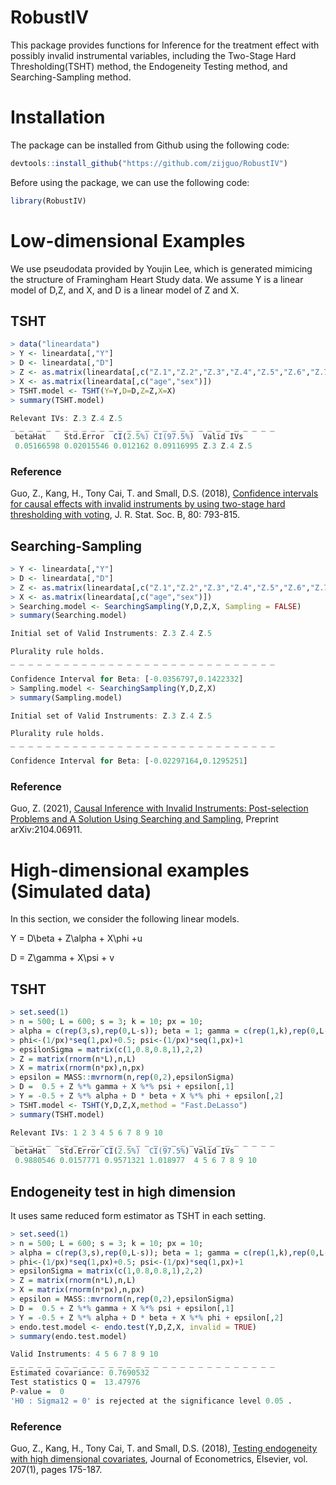 # RobustIV
This package provides functions for Inference for the treatment effect with possibly invalid instrumental variables, including the Two-Stage Hard Thresholding(TSHT) method, the Endogeneity Testing method, and Searching-Sampling method.


# Installation
The package can be installed from Github using the following code:
```R
devtools::install_github("https://github.com/zijguo/RobustIV")
```
Before using the package, we can use the following code:
```R
library(RobustIV)
```

# Low-dimensional Examples

We use pseudodata provided by Youjin Lee, which is generated mimicing the structure of Framingham Heart Study data. We assume Y is a linear model of D,Z, and X, and D is a linear model of Z and X. 

## TSHT

```R
> data("lineardata")
> Y <- lineardata[,"Y"]
> D <- lineardata[,"D"]
> Z <- as.matrix(lineardata[,c("Z.1","Z.2","Z.3","Z.4","Z.5","Z.6","Z.7","Z.8")])
> X <- as.matrix(lineardata[,c("age","sex")])
> TSHT.model <- TSHT(Y=Y,D=D,Z=Z,X=X)
> summary(TSHT.model)

Relevant IVs: Z.3 Z.4 Z.5 
_ _ _ _ _ _ _ _ _ _ _ _ _ _ _ _ _ _ _ _ _ _ _ _ _ _ _ _ _ _ 
 betaHat    Std.Error  CI(2.5%) CI(97.5%)  Valid IVs  
 0.05166598 0.02015546 0.012162 0.09116995 Z.3 Z.4 Z.5

```
### Reference
Guo, Z., Kang, H., Tony Cai, T. and Small, D.S. (2018), [Confidence intervals for causal effects with invalid instruments by using two-stage hard thresholding with voting](https://doi.org/10.1111/rssb.12275), J. R. Stat. Soc. B, 80: 793-815. 

## Searching-Sampling

```R
> Y <- lineardata[,"Y"]
> D <- lineardata[,"D"]
> Z <- as.matrix(lineardata[,c("Z.1","Z.2","Z.3","Z.4","Z.5","Z.6","Z.7","Z.8")])
> X <- as.matrix(lineardata[,c("age","sex")])
> Searching.model <- SearchingSampling(Y,D,Z,X, Sampling = FALSE)
> summary(Searching.model)

Initial set of Valid Instruments: Z.3 Z.4 Z.5 

Plurality rule holds.
_ _ _ _ _ _ _ _ _ _ _ _ _ _ _ _ _ _ _ _ _ _ _ _ _ _ _ _ _ _ 

Confidence Interval for Beta: [-0.0356797,0.1422332]
> Sampling.model <- SearchingSampling(Y,D,Z,X)
> summary(Sampling.model)

Initial set of Valid Instruments: Z.3 Z.4 Z.5 

Plurality rule holds.
_ _ _ _ _ _ _ _ _ _ _ _ _ _ _ _ _ _ _ _ _ _ _ _ _ _ _ _ _ _ 

Confidence Interval for Beta: [-0.02297164,0.1295251]
```
### Reference
Guo, Z. (2021), [Causal  Inference  with  Invalid  Instruments: Post-selection Problems and A Solution Using Searching and Sampling](https://arxiv.org/abs/2104.06911), Preprint arXiv:2104.06911.

# High-dimensional examples (Simulated data)
In this section, we consider the following linear models.

Y = D\beta + Z\alpha + X\phi +u 

D = Z\gamma + X\psi + v

## TSHT

```R
> set.seed(1)
> n = 500; L = 600; s = 3; k = 10; px = 10;
> alpha = c(rep(3,s),rep(0,L-s)); beta = 1; gamma = c(rep(1,k),rep(0,L-k))
> phi<-(1/px)*seq(1,px)+0.5; psi<-(1/px)*seq(1,px)+1
> epsilonSigma = matrix(c(1,0.8,0.8,1),2,2)
> Z = matrix(rnorm(n*L),n,L)
> X = matrix(rnorm(n*px),n,px)
> epsilon = MASS::mvrnorm(n,rep(0,2),epsilonSigma)
> D =  0.5 + Z %*% gamma + X %*% psi + epsilon[,1]
> Y = -0.5 + Z %*% alpha + D * beta + X %*% phi + epsilon[,2]
> TSHT.model <- TSHT(Y,D,Z,X,method = "Fast.DeLasso")
> summary(TSHT.model)

Relevant IVs: 1 2 3 4 5 6 7 8 9 10 
_ _ _ _ _ _ _ _ _ _ _ _ _ _ _ _ _ _ _ _ _ _ _ _ _ _ _ _ _ _ 
 betaHat   Std.Error CI(2.5%)  CI(97.5%) Valid IVs     
 0.9880546 0.0157771 0.9571321 1.018977  4 5 6 7 8 9 10

```

## Endogeneity test in high dimension
It uses same reduced form estimator as TSHT in each setting.


```R
> set.seed(1)
> n = 500; L = 600; s = 3; k = 10; px = 10;
> alpha = c(rep(3,s),rep(0,L-s)); beta = 1; gamma = c(rep(1,k),rep(0,L-k))
> phi<-(1/px)*seq(1,px)+0.5; psi<-(1/px)*seq(1,px)+1
> epsilonSigma = matrix(c(1,0.8,0.8,1),2,2)
> Z = matrix(rnorm(n*L),n,L)
> X = matrix(rnorm(n*px),n,px)
> epsilon = MASS::mvrnorm(n,rep(0,2),epsilonSigma)
> D =  0.5 + Z %*% gamma + X %*% psi + epsilon[,1]
> Y = -0.5 + Z %*% alpha + D * beta + X %*% phi + epsilon[,2]
> endo.test.model <- endo.test(Y,D,Z,X, invalid = TRUE)
> summary(endo.test.model)

Valid Instruments: 4 5 6 7 8 9 10 
_ _ _ _ _ _ _ _ _ _ _ _ _ _ _ _ _ _ _ _ _ _ _ _ _ _ _ _ _ _ 
Estimated covariance: 0.7690532 
Test statistics Q =  13.47976 
P-value =  0 
'H0 : Sigma12 = 0' is rejected at the significance level 0.05 .
```

### Reference
Guo, Z., Kang, H., Tony Cai, T. and Small, D.S. (2018), [Testing endogeneity with high dimensional covariates](https://www.sciencedirect.com/science/article/pii/S0304407618301325), Journal of Econometrics, Elsevier, vol. 207(1), pages 175-187.
